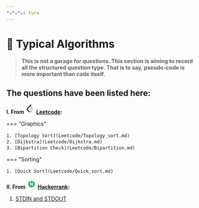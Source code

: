 ```yaml
---
ᴴₒᴴₒᴴₒ: ture
---
```


# **:amphora: Typical Algorithms** 

>**This is not a garage for questions. This section is aiming to record all the structured question type. That is to say, pseudo-code is more important than code itself.**

## The questions have been listed here:

**I. From <img src="LeetCode_logo_black.png" alt="bash" width="25" height="25"/> [Leetcode](https:/leetcode.com/):**

=== "Graphics"

    1. [Topology Sort](Leetcode/Topology_sort.md)
    2. [Dijkstra](Leetcode/Dijkstra.md)
    3. [Bipartition Check](Leetcode/Bipartition.md)
   
=== "Sorting"

    1. [Quick Sort](Leetcode/Quick_sort.md)
   

**II. From <img src="HackerRank_logo.png" alt="bash" width="25" height="25"/> [Hackerrank](https://wwwhackerrank.com/):**

1. [STDIN and STDOUT](Hackerrank/STDIN%26STDOUT.md)
